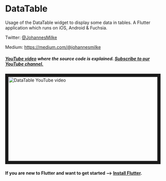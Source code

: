 # DataTable

Usage of the DataTable widget to display some data in tables. A Flutter application which runs on iOS, Android & Fuchsia.


Twitter: [@JohannesMilke](https://twitter.com/JohannesMilke "Twitter Johannes Milke")

Medium: https://medium.com/@johannesmilke 

##### [YouTube video](http://www.youtube.com/watch?v=hkVOlMFJSd0 "Youtube Johannes Milke") where the *source code* is explained. [Subscribe to our YouTube channel.](http://www.youtube.com/channel/UC0FD2apauvegCcsvqIBceLA?sub_confirmation=1 "YouTube Subscribe Johannes Milke")  
<a href="http://www.youtube.com/watch?feature=player_embedded&v=hkVOlMFJSd0
" target="_blank"><img src="http://img.youtube.com/vi/hkVOlMFJSd0/maxresdefault.jpg" 
alt="DataTable YouTube video" width="480" height="270" border="10" /></a>

#### If you are new to Flutter and want to get started --> [Install Flutter](https://flutter.io/docs/get-started/install "Install Flutter").
